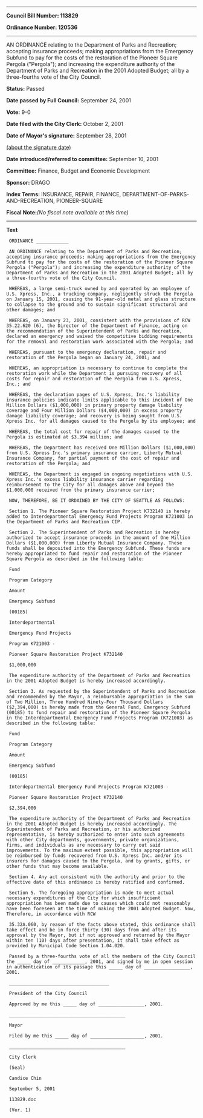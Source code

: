 

********

**Council Bill Number: 113829**
   
**Ordinance Number: 120536**
********

 AN ORDINANCE relating to the Department of Parks and Recreation; accepting insurance proceeds; making appropriations from the Emergency Subfund to pay for the costs of the restoration of the Pioneer Square Pergola ("Pergola"); and increasing the expenditure authority of the Department of Parks and Recreation in the 2001 Adopted Budget; all by a three-fourths vote of the City Council.

**Status:** Passed
   
**Date passed by Full Council:** September 24, 2001
   
**Vote:** 9-0
   
**Date filed with the City Clerk:** October 2, 2001
   
**Date of Mayor's signature:** September 28, 2001
   
[(about the signature date)](/~public/approvaldate.htm)
   
   
   
**Date introduced/referred to committee:** September 10, 2001
   
**Committee:** Finance, Budget and Economic Development
   
**Sponsor:** DRAGO
   
   
**Index Terms:** INSURANCE, REPAIR, FINANCE, DEPARTMENT-OF-PARKS-AND-RECREATION, PIONEER-SQUARE

**Fiscal Note:**_(No fiscal note available at this time)_

********

**Text**
   
```
 ORDINANCE ____________

 AN ORDINANCE relating to the Department of Parks and Recreation; accepting insurance proceeds; making appropriations from the Emergency Subfund to pay for the costs of the restoration of the Pioneer Square Pergola ("Pergola"); and increasing the expenditure authority of the Department of Parks and Recreation in the 2001 Adopted Budget; all by a three-fourths vote of the City Council.

 WHEREAS, a large semi-truck owned by and operated by an employee of U.S. Xpress, Inc., a trucking company, negligently struck the Pergola on January 15, 2001, causing the 91-year-old metal and glass structure to collapse to the ground and to sustain significant structural and other damages; and

 WHEREAS, on January 23, 2001, consistent with the provisions of RCW 35.22.620 (6), the Director of the Department of Finance, acting on the recommendation of the Superintendent of Parks and Recreation, declared an emergency and waived the competitive bidding requirements for the removal and restoration work associated with the Pergola; and

 WHEREAS, pursuant to the emergency declaration, repair and restoration of the Pergola began on January 24, 2001; and

 WHEREAS, an appropriation is necessary to continue to complete the restoration work while the Department is pursuing recovery of all costs for repair and restoration of the Pergola from U.S. Xpress, Inc.; and

 WHEREAS, the declaration pages of U.S. Xpress, Inc.'s liability insurance policies indicate limits applicable to this incident of One Million Dollars ($1,000,000) in primary property damage liability coverage and Four Million Dollars ($4,000,000) in excess property damage liability coverage; and recovery is being sought from U.S. Xpress Inc. for all damages caused to the Pergola by its employee; and

 WHEREAS, the total cost for repair of the damages caused to the Pergola is estimated at $3.394 million; and

 WHEREAS, the Department has received One Million Dollars ($1,000,000) from U.S. Xpress Inc.'s primary insurance carrier, Liberty Mutual Insurance Company, for partial payment of the cost of repair and restoration of the Pergola; and

 WHEREAS, the Department is engaged in ongoing negotiations with U.S. Xpress Inc.'s excess liability insurance carrier regarding reimbursement to the City for all damages above and beyond the $1,000,000 received from the primary insurance carrier;

 NOW, THEREFORE, BE IT ORDAINED BY THE CITY OF SEATTLE AS FOLLOWS:

 Section 1. The Pioneer Square Restoration Project K732140 is hereby added to Interdepartmental Emergency Fund Projects Program K721003 in the Department of Parks and Recreation CIP.

 Section 2. The Superintendent of Parks and Recreation is hereby authorized to accept insurance proceeds in the amount of One Million Dollars ($1,000,000) from Liberty Mutual Insurance Company. These funds shall be deposited into the Emergency Subfund. These funds are hereby appropriated to fund repair and restoration of the Pioneer Square Pergola as described in the following table:

 Fund

 Program Category

 Amount

 Emergency Subfund

 (00185)

 Interdepartmental

 Emergency Fund Projects

 Program K721003 -

 Pioneer Square Restoration Project K732140

 $1,000,000

 The expenditure authority of the Department of Parks and Recreation in the 2001 Adopted Budget is hereby increased accordingly.

 Section 3. As requested by the Superintendent of Parks and Recreation and recommended by the Mayor, a reimbursable appropriation in the sum of Two Million, Three Hundred Ninety-Four Thousand Dollars ($2,394,000) is hereby made from the General Fund, Emergency Subfund (00185) to fund repair and restoration of the Pioneer Square Pergola in the Interdepartmental Emergency Fund Projects Program (K721003) as described in the following table:

 Fund

 Program Category

 Amount

 Emergency Subfund

 (00185)

 Interdepartmental Emergency Fund Projects Program K721003 -

 Pioneer Square Restoration Project K732140

 $2,394,000

 The expenditure authority of the Department of Parks and Recreation in the 2001 Adopted Budget is hereby increased accordingly. The Superintendent of Parks and Recreation, or his authorized representative, is hereby authorized to enter into such agreements with other City departments, governments, private organizations, firms, and individuals as are necessary to carry out said improvements. To the maximum extent possible, this appropriation will be reimbursed by funds recovered from U.S. Xpress Inc. and/or its insurers for damages caused to the Pergola, and by grants, gifts, or other funds that may become available.

 Section 4. Any act consistent with the authority and prior to the effective date of this ordinance is hereby ratified and confirmed.

 Section 5. The foregoing appropriation is made to meet actual necessary expenditures of the City for which insufficient appropriation has been made due to causes which could not reasonably have been foreseen at the time of making the 2001 Adopted Budget. Now, Therefore, in accordance with RCW

 35.32A.060, by reason of the facts above stated, this ordinance shall take effect and be in force thirty (30) days from and after its approval by the Mayor, but if not approved and returned by the Mayor within ten (10) days after presentation, it shall take effect as provided by Municipal Code Section 1.04.020.

 Passed by a three-fourths vote of all the members of the City Council the _____ day of ____________, 2001, and signed by me in open session in authentication of its passage this _____ day of _________________, 2001.

 _____________________________________

 President of the City Council

 Approved by me this _____ day of _________________, 2001.

 ___________________________________________

 Mayor

 Filed by me this _____ day of ____________________, 2001.

 ___________________________________________

 City Clerk

 (Seal)

 Candice Chin

 September 5, 2001

 113829.doc

 (Ver. 1)

```

